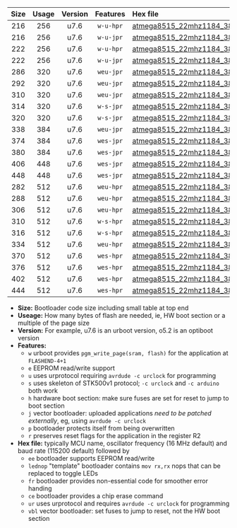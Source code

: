 |Size|Usage|Version|Features|Hex file|
|:-:|:-:|:-:|:-:|:--|
|216|256|u7.6|`w-u-hpr`|[atmega8515_22mhz1184_38400bps_ur.hex](https://raw.githubusercontent.com/stefanrueger/urboot/main//atmega8515_22mhz1184_38400bps_ur.hex)|
|216|256|u7.6|`w-u-jpr`|[atmega8515_22mhz1184_38400bps_ur_vbl.hex](https://raw.githubusercontent.com/stefanrueger/urboot/main//atmega8515_22mhz1184_38400bps_ur_vbl.hex)|
|222|256|u7.6|`w-u-hpr`|[atmega8515_22mhz1184_38400bps_lednop_ur.hex](https://raw.githubusercontent.com/stefanrueger/urboot/main//atmega8515_22mhz1184_38400bps_lednop_ur.hex)|
|222|256|u7.6|`w-u-jpr`|[atmega8515_22mhz1184_38400bps_lednop_ur_vbl.hex](https://raw.githubusercontent.com/stefanrueger/urboot/main//atmega8515_22mhz1184_38400bps_lednop_ur_vbl.hex)|
|286|320|u7.6|`weu-jpr`|[atmega8515_22mhz1184_38400bps_ee_ur_vbl.hex](https://raw.githubusercontent.com/stefanrueger/urboot/main//atmega8515_22mhz1184_38400bps_ee_ur_vbl.hex)|
|292|320|u7.6|`weu-jpr`|[atmega8515_22mhz1184_38400bps_ee_lednop_ur_vbl.hex](https://raw.githubusercontent.com/stefanrueger/urboot/main//atmega8515_22mhz1184_38400bps_ee_lednop_ur_vbl.hex)|
|310|320|u7.6|`weu-jpr`|[atmega8515_22mhz1184_38400bps_ee_lednop_fr_ur_vbl.hex](https://raw.githubusercontent.com/stefanrueger/urboot/main//atmega8515_22mhz1184_38400bps_ee_lednop_fr_ur_vbl.hex)|
|314|320|u7.6|`w-s-jpr`|[atmega8515_22mhz1184_38400bps_vbl.hex](https://raw.githubusercontent.com/stefanrueger/urboot/main//atmega8515_22mhz1184_38400bps_vbl.hex)|
|320|320|u7.6|`w-s-jpr`|[atmega8515_22mhz1184_38400bps_lednop_vbl.hex](https://raw.githubusercontent.com/stefanrueger/urboot/main//atmega8515_22mhz1184_38400bps_lednop_vbl.hex)|
|338|384|u7.6|`weu-jpr`|[atmega8515_22mhz1184_38400bps_ee_lednop_fr_ce_ur_vbl.hex](https://raw.githubusercontent.com/stefanrueger/urboot/main//atmega8515_22mhz1184_38400bps_ee_lednop_fr_ce_ur_vbl.hex)|
|374|384|u7.6|`wes-jpr`|[atmega8515_22mhz1184_38400bps_ee_vbl.hex](https://raw.githubusercontent.com/stefanrueger/urboot/main//atmega8515_22mhz1184_38400bps_ee_vbl.hex)|
|380|384|u7.6|`wes-jpr`|[atmega8515_22mhz1184_38400bps_ee_lednop_vbl.hex](https://raw.githubusercontent.com/stefanrueger/urboot/main//atmega8515_22mhz1184_38400bps_ee_lednop_vbl.hex)|
|406|448|u7.6|`wes-jpr`|[atmega8515_22mhz1184_38400bps_ee_lednop_fr_vbl.hex](https://raw.githubusercontent.com/stefanrueger/urboot/main//atmega8515_22mhz1184_38400bps_ee_lednop_fr_vbl.hex)|
|448|448|u7.6|`wes-jpr`|[atmega8515_22mhz1184_38400bps_ee_lednop_fr_ce_vbl.hex](https://raw.githubusercontent.com/stefanrueger/urboot/main//atmega8515_22mhz1184_38400bps_ee_lednop_fr_ce_vbl.hex)|
|282|512|u7.6|`weu-hpr`|[atmega8515_22mhz1184_38400bps_ee_ur.hex](https://raw.githubusercontent.com/stefanrueger/urboot/main//atmega8515_22mhz1184_38400bps_ee_ur.hex)|
|288|512|u7.6|`weu-hpr`|[atmega8515_22mhz1184_38400bps_ee_lednop_ur.hex](https://raw.githubusercontent.com/stefanrueger/urboot/main//atmega8515_22mhz1184_38400bps_ee_lednop_ur.hex)|
|306|512|u7.6|`weu-hpr`|[atmega8515_22mhz1184_38400bps_ee_lednop_fr_ur.hex](https://raw.githubusercontent.com/stefanrueger/urboot/main//atmega8515_22mhz1184_38400bps_ee_lednop_fr_ur.hex)|
|310|512|u7.6|`w-s-hpr`|[atmega8515_22mhz1184_38400bps.hex](https://raw.githubusercontent.com/stefanrueger/urboot/main//atmega8515_22mhz1184_38400bps.hex)|
|316|512|u7.6|`w-s-hpr`|[atmega8515_22mhz1184_38400bps_lednop.hex](https://raw.githubusercontent.com/stefanrueger/urboot/main//atmega8515_22mhz1184_38400bps_lednop.hex)|
|334|512|u7.6|`weu-hpr`|[atmega8515_22mhz1184_38400bps_ee_lednop_fr_ce_ur.hex](https://raw.githubusercontent.com/stefanrueger/urboot/main//atmega8515_22mhz1184_38400bps_ee_lednop_fr_ce_ur.hex)|
|370|512|u7.6|`wes-hpr`|[atmega8515_22mhz1184_38400bps_ee.hex](https://raw.githubusercontent.com/stefanrueger/urboot/main//atmega8515_22mhz1184_38400bps_ee.hex)|
|376|512|u7.6|`wes-hpr`|[atmega8515_22mhz1184_38400bps_ee_lednop.hex](https://raw.githubusercontent.com/stefanrueger/urboot/main//atmega8515_22mhz1184_38400bps_ee_lednop.hex)|
|402|512|u7.6|`wes-hpr`|[atmega8515_22mhz1184_38400bps_ee_lednop_fr.hex](https://raw.githubusercontent.com/stefanrueger/urboot/main//atmega8515_22mhz1184_38400bps_ee_lednop_fr.hex)|
|444|512|u7.6|`wes-hpr`|[atmega8515_22mhz1184_38400bps_ee_lednop_fr_ce.hex](https://raw.githubusercontent.com/stefanrueger/urboot/main//atmega8515_22mhz1184_38400bps_ee_lednop_fr_ce.hex)|

- **Size:** Bootloader code size including small table at top end
- **Useage:** How many bytes of flash are needed, ie, HW boot section or a multiple of the page size
- **Version:** For example, u7.6 is an urboot version, o5.2 is an optiboot version
- **Features:**
  + `w` urboot provides `pgm_write_page(sram, flash)` for the application at `FLASHEND-4+1`
  + `e` EEPROM read/write support
  + `u` uses urprotocol requiring `avrdude -c urclock` for programming
  + `s` uses skeleton of STK500v1 protocol; `-c urclock` and `-c arduino` both work
  + `h` hardware boot section: make sure fuses are set for reset to jump to boot section
  + `j` vector bootloader: uploaded applications *need to be patched externally*, eg, using `avrdude -c urclock`
  + `p` bootloader protects itself from being overwritten
  + `r` preserves reset flags for the application in the register R2
- **Hex file:** typically MCU name, oscillator frequency (16 MHz default) and baud rate (115200 default) followed by
  + `ee` bootloader supports EEPROM read/write
  + `lednop` "template" bootloader contains `mov rx,rx` nops that can be replaced to toggle LEDs
  + `fr` bootloader provides non-essential code for smoother error handing
  + `ce` bootloader provides a chip erase command
  + `ur` uses urprotocol and requires `avrdude -c urclock` for programming
  + `vbl` vector bootloader: set fuses to jump to reset, not the HW boot section
